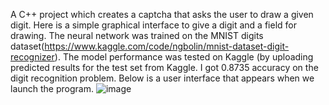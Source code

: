 A C++ project which creates a captcha that asks the user to draw a given digit. Here is a simple graphical interface to give a digit and a field for drawing. The neural network was trained on the MNIST digits dataset(https://www.kaggle.com/code/ngbolin/mnist-dataset-digit-recognizer).
The model performance was tested on Kaggle (by uploading predicted results for the test set from Kaggle. I got 0.8735 accuracy on the digit recognition problem. Below is a user interface that appears when we launch the program.
![image](https://github.com/user-attachments/assets/c750a8c6-5faf-4db4-b189-7477f0652820)
